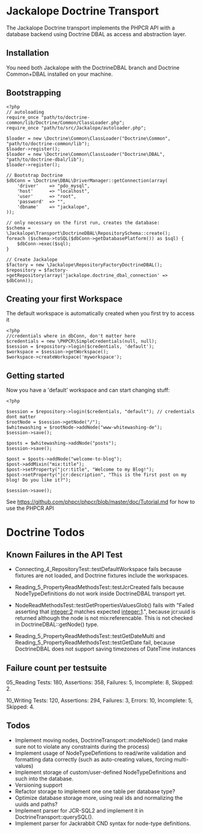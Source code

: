 # Jackalope Doctrine Transport

The Jackalope Doctrine transport implements the PHPCR API with a database backend using Doctrine DBAL as access and abstraction layer.

## Installation

You need both Jackalope with the DoctrineDBAL branch and Doctrine Common+DBAL installed on your machine.

## Bootstrapping

    <?php
    // autoloading
    require_once "path/to/doctrine-common/lib/Doctrine/Common/ClassLoader.php";
    require_once "path/to/src/Jackalope/autoloader.php";

    $loader = new \Doctrine\Common\ClassLoader("Doctrine\Common", "path/to/doctrine-common/lib");
    $loader->register();
    $loader = new \Doctrine\Common\ClassLoader("Doctrine\DBAL", "path/to/doctrine-dbal/lib");
    $loader->register();

    // Bootstrap Doctrine
    $dbConn = \Doctrine\DBAL\DriverManager::getConnection(array(
        'driver'    => "pdo_mysql",
        'host'      => "localhost",
        'user'      => "root",
        'password'  => "",
        'dbname'    => "jackalope",
    ));

    // only necessary on the first run, creates the database:
    $schema = \Jackalope\Transport\DoctrineDBAL\RepositorySchema::create();
    foreach ($schema->toSQL($dbConn->getDatabasePlatform()) as $sql) {
        $dbConn->exec($sql);
    }

    // Create Jackalope
    $factory = new \Jackalope\RepositoryFactoryDoctrineDBAL();
    $repository = $factory->getRepository(array('jackalope.doctrine_dbal_connection' => $dbConn));

## Creating your first Workspace

The default workspace is automatically created when you first try to access it

    <?php
    //credentials where in dbConn, don't matter here
    $credentials = new \PHPCR\SimpleCredentials(null, null);
    $session = $repository->login($credentials, 'default'); 
    $workspace = $session->getWorkspace();
    $workspace->createWorkspace('myworkspace');

## Getting started

Now you have a 'default' workspace and can start changing stuff:

    <?php

    $session = $repository->login($credentials, "default"); // credentials dont matter
    $rootNode = $session->getNode("/");
    $whitewashing = $rootNode->addNode("www-whitewashing-de");
    $session->save();

    $posts = $whitewashing->addNode("posts");
    $session->save();

    $post = $posts->addNode("welcome-to-blog");
    $post->addMixin("mix:title");
    $post->setProperty("jcr:title", "Welcome to my Blog!");
    $post->setProperty("jcr:description", "This is the first post on my blog! Do you like it?");

    $session->save();

See https://github.com/phpcr/phpcr/blob/master/doc/Tutorial.md for how to use the PHPCR API

# Doctrine Todos

## Known Failures in the API Test

* Connecting_4_RepositoryTest::testDefaultWorkspace fails because fixtures are not loaded, and Doctrine fixtures include the workspaces.

* Reading_5_PropertyReadMethodsTest::testJcrCreated fails because NodeTypeDefinitions do not work inside DoctrineDBAL transport yet.

* NodeReadMethodsTest::testGetPropertiesValuesGlob() fails with "Failed asserting that <integer:2> matches expected <integer:1>.",
  because jcr:uuid is returned although the node is not mix:referencable. This is not checked in DoctrineDBAL::getNode() type.

* Reading_5_PropertyReadMethodsTest::testGetDateMulti and Reading_5_PropertyReadMethodsTest::testGetDate fail,
  because DoctrineDBAL does not support saving timezones of DateTime instances

## Failure count per testsuite

05_Reading
    Tests: 180, Assertions: 358, Failures: 5, Incomplete: 8, Skipped: 2.

10_Writing
    Tests: 120, Assertions: 294, Failures: 3, Errors: 10, Incomplete: 5, Skipped: 4.

## Todos

* Implement moving nodes, DoctrineTransport::modeNode() (and make sure not to violate any constraints during the process)
* Implement usage of NodeTypeDefintions to read/write validation and formatting data correctly (such as auto-creating values, forcing multi-values)
* Implement storage of custom/user-defined NodeTypeDefinitions and such into the database.
* Versioning support
* Refactor storage to implement one one table per database type?
* Optimize database storage more, using real ids and normalizing the uuids and paths?
* Implement parser for JCR-SQL2 and implement it in DoctrineTransport::querySQL().
* Implement parser for Jackrabbit CND syntax for node-type definitions.

